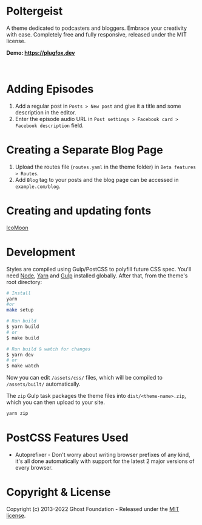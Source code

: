 # Poltergeist

A theme dedicated to podcasters and bloggers. Embrace your creativity with ease. Completely free and fully responsive, released under the MIT license.

**Demo: https://plugfox.dev**

&nbsp;

# Adding Episodes

1. Add a regular post in `Posts > New post` and give it a title and some description in the editor.
2. Enter the episode audio URL in `Post settings > Facebook card > Facebook description` field.

# Creating a Separate Blog Page

1. Upload the routes file (`routes.yaml` in the theme folder) in `Beta features > Routes`.
2. Add `Blog` tag to your posts and the blog page can be accessed in `example.com/blog`.

# Creating and updating fonts

[IcoMoon](https://icomoon.io/app/#/select)

# Development

Styles are compiled using Gulp/PostCSS to polyfill future CSS spec. You'll need [Node](https://nodejs.org/), [Yarn](https://yarnpkg.com/) and [Gulp](https://gulpjs.com) installed globally. After that, from the theme's root directory:

```bash
# Install
yarn
#or
make setup

# Run build
$ yarn build
# or
$ make build

# Run build & watch for changes
$ yarn dev
# or
$ make watch
```

Now you can edit `/assets/css/` files, which will be compiled to `/assets/built/` automatically.

The `zip` Gulp task packages the theme files into `dist/<theme-name>.zip`, which you can then upload to your site.

```bash
yarn zip
```

# PostCSS Features Used

- Autoprefixer - Don't worry about writing browser prefixes of any kind, it's all done automatically with support for the latest 2 major versions of every browser.

# Copyright & License

Copyright (c) 2013-2022 Ghost Foundation - Released under the [MIT license](LICENSE).
